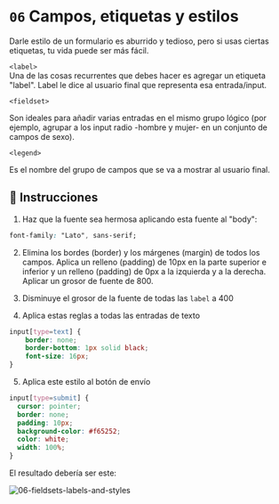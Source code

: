 # `06` Campos, etiquetas y estilos

Darle estilo de un formulario es aburrido y tedioso, pero si usas ciertas etiquetas, tu vida puede ser más fácil. 

`<label>`  
Una de las cosas recurrentes que debes hacer es agregar un etiqueta "label". Label le dice al usuario final que representa esa entrada/input.

`<fieldset>` 

Son ideales para añadir varias entradas en el mismo grupo lógico (por ejemplo, agrupar a los input radio -hombre y mujer- en un conjunto de campos de sexo).

`<legend>`  

Es el nombre del grupo de campos que se va a mostrar al usuario final.

## 📝 Instrucciones

1. Haz que la fuente sea hermosa aplicando esta fuente al "body":

```css
font-family: "Lato", sans-serif;
```

2. Elimina los bordes (border) y los márgenes (margin) de todos los campos. Aplica un relleno (padding) de 10px en la parte superior e inferior y un relleno (padding) de 0px a la izquierda y a la derecha. Aplicar un grosor de fuente de 800.

3. Disminuye el grosor de la fuente de todas las `label` a 400

4. Aplica estas reglas a todas las entradas de texto

```css
input[type=text] {
	border: none;
	border-bottom: 1px solid black;
	font-size: 16px;
}
```

5. Aplica este estilo al botón de envío

```css
input[type=submit] {
  cursor: pointer;
  border: none;
  padding: 10px;
  background-color: #f65252;
  color: white;
  width: 100%;
}
```

El resultado debería ser este:

![06-fieldsets-labels-and-styles](https://github.com/4GeeksAcademy/html-forms-tutorial-exercises/blob/master/.learn/assets/NGmLdal.png?raw=true)
